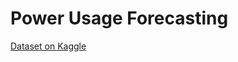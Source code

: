 # Power Usage Forecasting
[Dataset on Kaggle](https://www.kaggle.com/jeanmidev/smart-meters-in-london)
